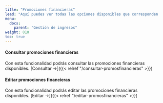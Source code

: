 ```yaml
---
title: "Promociones financieras"
lead: "Aquí puedes ver todas las opciones disponibles que corresponden a promociones financieras"
menu:
  docs:
    parent: "Gestión de ingresos"
weight: 010
toc: true
---
```


#### Consultar promociones financieras

Con esta funcionalidad podrás consultar las promociones financieras disponibles. [Consultar →]({{< relref "/consultar-promosfinancieras" >}})

#### Editar promociones financieras

Con esta funcionalidad podrás editar las promociones financieras disponibles. [Editar →]({{< relref "/editar-promosfinancieras" >}})
